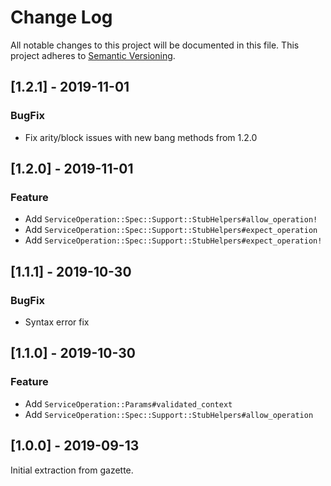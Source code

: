 # Change Log
All notable changes to this project will be documented in this file.
This project adheres to [Semantic Versioning](http://semver.org/).

## [1.2.1] - 2019-11-01

### BugFix
- Fix arity/block issues with new bang methods from 1.2.0

## [1.2.0] - 2019-11-01

### Feature
- Add `ServiceOperation::Spec::Support::StubHelpers#allow_operation!`
- Add `ServiceOperation::Spec::Support::StubHelpers#expect_operation`
- Add `ServiceOperation::Spec::Support::StubHelpers#expect_operation!`

## [1.1.1] - 2019-10-30

### BugFix
- Syntax error fix

## [1.1.0] - 2019-10-30

### Feature
- Add `ServiceOperation::Params#validated_context`
- Add `ServiceOperation::Spec::Support::StubHelpers#allow_operation`

## [1.0.0] - 2019-09-13

Initial extraction from gazette.
